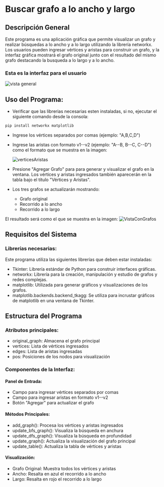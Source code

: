 # Buscar grafo a lo ancho y largo
## Descripción General
Este programa es una aplicación gráfica que permite visualizar un grafo y realizar búsquedas a lo ancho y a lo largo utilizando la librería networkx. Los usuarios pueden ingresar vértices y aristas para construir un grafo, y la interfaz gráfica mostrará el grafo original junto con el resultado del mismo grafo destacando la busqueda a lo largo y a lo ancho.
### Esta es la interfaz para el usuario
![vista general](https://github.com/user-attachments/assets/0359e0a4-adfa-4296-8a94-e590af1d4eb5)

## Uso del Programa:
- Verificar que las librerias necesarias esten instaladas, si no, ejecutar el siguiente comando desde la consola:
```bash
pip install networkx matplotlib
```
- Ingrese los vértices separados por comas (ejemplo: "A,B,C,D")
- Ingrese las aristas con formato v1--v2 (ejemplo: "A--B, B--C, C--D") como el formato que se muestra en la imagen:
  
  ![verticesAristas](https://github.com/user-attachments/assets/2e0a1b7c-3e44-4295-aab2-beda2b8c3574)
- Presione "Agregar Grafo" para  para generar y visualizar el grafo en la ventana. Los vértices y aristas ingresados también aparecerán en la tabla bajo el título "Vértices y Aristas".
- Los tres grafos se actualizarán mostrando:
    - Grafo original
    - Recorrido a lo ancho
    - Recorrido a lo largo
   
El resultado será como el que se muestra en la imagen:
  ![VistaConGrafos](https://github.com/user-attachments/assets/e07cd093-1627-4d4d-a8b1-0b51441e5fe5)

## Requisitos del Sistema
### Librerías necesarias:
Este programa utiliza las siguientes librerías que deben estar instaladas:

- Tkinter: Librería estándar de Python para construir interfaces gráficas.
- networkx: Librería para la creación, manipulación y estudio de grafos y redes complejas.
- matplotlib: Utilizada para generar gráficos y visualizaciones de los grafos.
- matplotlib.backends.backend_tkagg: Se utiliza para incrustar gráficos de matplotlib en una ventana de Tkinter.

## Estructura del Programa
### Atributos principales:
- original_graph: Almacena el grafo principal
- vertices: Lista de vértices ingresados
- edges: Lista de aristas ingresadas
- pos: Posiciones de los nodos para visualización

### Componentes de la Interfaz:

#### Panel de Entrada:
- Campo para ingresar vértices separados por comas
- Campo para ingresar aristas en formato v1--v2
- Botón "Agregar" para actualizar el grafo

#### Métodos Principales:
- add_graph(): Procesa los vértices y aristas ingresados
- update_bfs_graph(): Visualiza la búsqueda en anchura
- update_dfs_graph(): Visualiza la búsqueda en profundidad
- update_graph(): Actualiza la visualización del grafo principal
- update_table(): Actualiza la tabla de vértices y aristas

#### Visualización:
- Grafo Original: Muestra todos los vértices y aristas
- Ancho: Resalta en azul el recorrido a lo ancho
- Largo: Resalta en rojo el recorrido a lo largo
